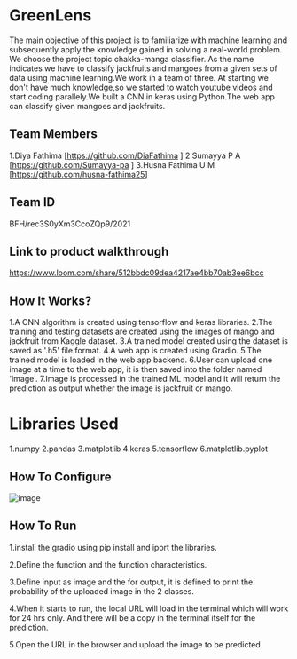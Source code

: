 # GreenLens
The main objective of this project is to familiarize with machine learning and subsequently apply the knowledge gained in solving a real-world problem. We choose the project    topic chakka-manga classifier. As the name indicates we have to classify jackfruits and mangoes from a given sets of data using machine learning.We work in a team of three. At starting we don't have much knowledge,so we started to watch youtube videos and start coding parallely.We built a CNN in keras using Python.The web app can classify given mangoes and jackfruits.
## Team Members
1.Diya Fathima [https://github.com/DiaFathima ]
2.Sumayya P A  [https://github.com/Sumayya-pa ]
3.Husna Fathima U M [https://github.com/husna-fathima25]
## Team ID
BFH/rec3S0yXm3CcoZQp9/2021
## Link to product walkthrough
https://www.loom.com/share/512bbdc09dea4217ae4bb70ab3ee6bcc
## How It Works?
1.A CNN algorithm is created using tensorflow and keras libraries.
2.The training and testing datasets are created using the images of mango and jackfruit from Kaggle dataset.
3.A trained model created using the dataset is saved as '.h5' file format.
4.A web app is created using Gradio. 
5.The trained model is loaded in the web app backend.
6.User can upload one image at a time to the web app, it is then saved into the folder named 'image'.
7.Image is processed in the trained ML model and it will return the prediction as output whether the image is jackfruit or mango.
# Libraries Used
1.numpy
2.pandas
3.matplotlib
4.keras
5.tensorflow
6.matplotlib.pyplot
## How To Configure
![image](https://user-images.githubusercontent.com/84271557/119643322-3960f180-be39-11eb-8887-01242c8e4354.png)
## How To Run
1.install the gradio using pip install and iport the libraries.

2.Define the function and the function characteristics.

3.Define input as image and the for output, it is defined to print the probability of the uploaded image in the 2 classes.

4.When it starts to run, the local URL will load in the terminal which will work for 24 hrs only. And there will be a copy in the terminal itself for the prediction.

5.Open the URL in the browser and upload the image to be predicted
